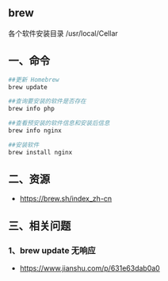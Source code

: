 ## brew
各个软件安装目录
/usr/local/Cellar

## 一、命令
```sh
##更新 Homebrew
brew update

##查询要安装的软件是否存在
brew info php

##查看预安装的软件信息和安装后信息
brew info nginx

##安装软件
brew install nginx
```



## 二、资源
* https://brew.sh/index_zh-cn

## 三、相关问题
### 1、brew update 无响应
*  https://www.jianshu.com/p/631e63dab0a0